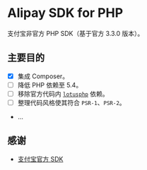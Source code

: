 # Alipay SDK for PHP

支付宝非官方 PHP SDK（基于官方 3.3.0 版本）。

## 主要目的

- [x] 集成 Composer。
- [ ] 降低 PHP 依赖至 5.4。
- [ ] 移除官方代码内 [`lotusphp`](https://github.com/qinjx/lotusphp) 依赖。
- [ ] 整理代码风格使其符合 `PSR-1`、`PSR-2`。
- ...

## 感谢

- [支付宝官方 SDK](https://docs.open.alipay.com/54/103419/)